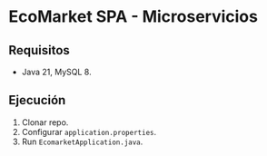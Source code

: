 # EcoMarket SPA - Microservicios
## Requisitos
- Java 21, MySQL 8.
## Ejecución
1. Clonar repo.
2. Configurar `application.properties`.
3. Run `EcomarketApplication.java`.